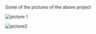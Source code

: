 Some of the pictures of the above project

![picture 1](https://github.com/HiddenUser101/GodotGames3.5.2/assets/138999168/6809373b-8bb9-4586-801d-98176f6d3c76)

![picture2](https://github.com/HiddenUser101/GodotGames3.5.2/assets/138999168/000a7e7e-1b4c-4c74-a1f1-3dd692b28dd9)
